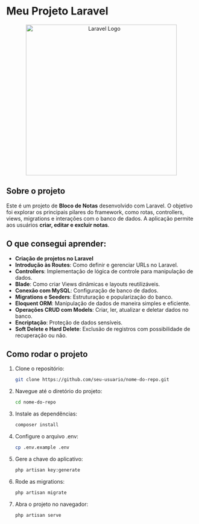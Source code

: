 # Meu Projeto Laravel

<p align="center">
  <a href="https://laravel.com" target="_blank">
    <img src="https://raw.githubusercontent.com/laravel/art/master/logo-lockup/5%20SVG/2%20CMYK/1%20Full%20Color/laravel-logolockup-cmyk-red.svg" width="400" alt="Laravel Logo">
  </a>
</p>

## Sobre o projeto
Este é um projeto de **Bloco de Notas** desenvolvido com Laravel. O objetivo foi explorar os principais pilares do framework, como rotas, controllers, views, migrations e interações com o banco de dados. A aplicação permite aos usuários **criar, editar e excluir notas**.

## O que consegui aprender:
- **Criação de projetos no Laravel**
- **Introdução às Routes**: Como definir e gerenciar URLs no Laravel.
- **Controllers**: Implementação de lógica de controle para manipulação de dados.
- **Blade**: Como criar Views dinâmicas e layouts reutilizáveis.
- **Conexão com MySQL**: Configuração de banco de dados.
- **Migrations e Seeders**: Estruturação e popularização do banco.
- **Eloquent ORM**: Manipulação de dados de maneira simples e eficiente.
- **Operações CRUD com Models**: Criar, ler, atualizar e deletar dados no banco.
- **Encriptação**: Proteção de dados sensíveis.
- **Soft Delete e Hard Delete**: Exclusão de registros com possibilidade de recuperação ou não.

## Como rodar o projeto

1. Clone o repositório:
   ```bash
   git clone https://github.com/seu-usuario/nome-do-repo.git

2. Navegue até o diretório do projeto:
   ```bash
   cd nome-do-repo

3. Instale as dependências:
   ```bash
   composer install

4. Configure o arquivo .env:
   ```bash
   cp .env.example .env

5. Gere a chave do aplicativo:
   ```bash
   php artisan key:generate

6. Rode as migrations:
   ```bash
   php artisan migrate

7. Abra o projeto no navegador:
   ```bash
   php artisan serve



